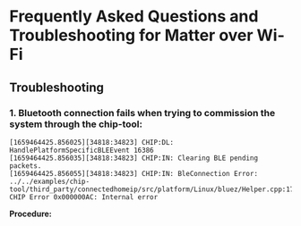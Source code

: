 # Frequently Asked Questions and Troubleshooting for Matter over Wi-Fi

## Troubleshooting

### 1. Bluetooth connection fails when trying to commission the system through the chip-tool:

```shell
[1659464425.856025][34818:34823] CHIP:DL: HandlePlatformSpecificBLEEvent 16386
[1659464425.856035][34818:34823] CHIP:IN: Clearing BLE pending packets.
[1659464425.856055][34818:34823] CHIP:IN: BleConnection Error: ../../examples/chip-tool/third_party/connectedhomeip/src/platform/Linux/bluez/Helper.cpp:1775: CHIP Error 0x000000AC: Internal error
```

**Procedure:**